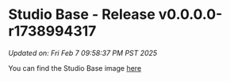 # Studio Base - Release v0.0.0.0-r1738994317
_Updated on: Fri Feb 7 09:58:37 PM PST 2025_

You can find the Studio Base image [here](http://localhost)
